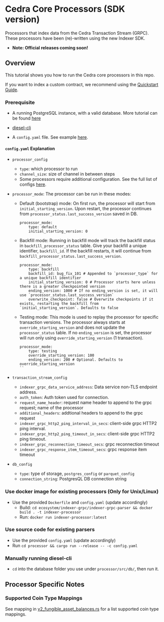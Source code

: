 # Cedra Core Processors (SDK version)
Processors that index data from the Cedra Transaction Stream (GRPC). These processors have been (re)-written using the new Indexer SDK.

- **Note: Official releases coming soon!**

## Overview
This tutorial shows you how to run the Cedra core processors in this repo.

If you want to index a custom contract, we recommend using the [Quickstart Guide](https://cedra.dev/en/build/indexer/indexer-sdk/quickstart).

### Prerequisite

- A running PostgreSQL instance, with a valid database. More tutorial can be
  found [here](https://github.com/cedra-labs/cedra-core/tree/main/crates/indexer#postgres)

- [diesel-cli](https://diesel.rs/guides/getting-started)

- A `config.yaml` file. See example [here](./processor/example-config.yaml).

#### `config.yaml` Explanation

- `processor_config`
    - `type`: which processor to run
    - `channel_size`: size of channel in between steps
    - Some processors require additional configuration. See the full list of configs [here](./processor/src/config/processor_config.rs#L102).

- `processor_mode`: The processor can be run in these modes:
    - Default (bootstrap) mode: On first run, the processor will start from `initial_starting_version`. Upon restart, the processor continues from `processor_status.last_success_version` saved in DB. 
        ```
        processor_mode:
            type: default
            initial_starting_version: 0
        ```
    - Backfill mode: Running in backfill mode will track the backfill status in `backfill_processor_status` table. Give your backfill a unique identifier, `backfill_id`. If the backfill restarts, it will continue from `backfill_processor_status.last_success_version`. 
        ```
        processor_mode:
            type: backfill
            backfill_id: bug_fix_101 # Appended to `processor_type` for a unique backfill identifier
            initial_starting_version: 0 # Processor starts here unless there is a greater checkpointed version
            ending_version: 1000 # If no ending_version is set, it will use `processor_status.last_success_version`
            overwrite_checkpoint: false # Overwrite checkpoints if it exists, restarting the backfill from `initial_starting_version`. Defaults to false
        ```
    - Testing mode: This mode is used to replay the processor for specific transaction versions. The processor always starts at `override_starting_version` and does not update the `processor_status` table. If no `ending_version` is set, the processor will run only using `override_starting_version` (1 transaction).
        ```
        processor_mode:
            type: testing
            override_starting_version: 100
            ending_version: 200 # Optional. Defaults to override_starting_version
        ``

- `transaction_stream_config`
    - `indexer_grpc_data_service_address`: Data service non-TLS endpoint address.
    - `auth_token`: Auth token used for connection.
    - `request_name_header`: request name header to append to the grpc request; name of the processor
    - `additional_headers`: addtional headers to append to the grpc request
    - `indexer_grpc_http2_ping_interval_in_secs`: client-side grpc HTTP2 ping interval.
    - `indexer_grpc_http2_ping_timeout_in_secs`: client-side grpc HTTP2 ping timeout.
    - `indexer_grpc_reconnection_timeout_secs`: grpc reconnection timeout
    - `indexer_grpc_response_item_timeout_secs`: grpc response item timeout
   
- `db_config`
    - `type`: type of storage, `postgres_config` or `parquet_config`
    - `connection_string`: PostgresQL DB connection string


### Use docker image for existing processors (Only for **Unix/Linux**)

- Use the provided `Dockerfile` and `config.yaml` (update accordingly)
    - Build: `cd ecosystem/indexer-grpc/indexer-grpc-parser && docker build . -t indexer-processor`
    - Run: `docker run indexer-processor:latest`

### Use source code for existing parsers

- Use the provided `config.yaml` (update accordingly)
- Run `cd processor && cargo run --release -- -c config.yaml`


### Manually running diesel-cli
- `cd` into the database folder you use under `processor/src/db/`, then run it.

## Processor Specific Notes

### Supported Coin Type Mappings
See mapping in [v2_fungible_asset_balances.rs](https://github.com/cedra-labs/cedra-indexer-processors/blob/main/rust/processor/src/db/common/models/fungible_asset_models/v2_fungible_asset_balances.rs#L40) for a list supported coin type mappings.
